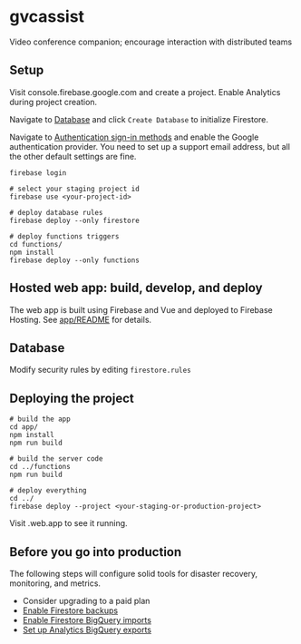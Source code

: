 # gvcassist
Video conference companion; encourage interaction with distributed teams

## Setup

Visit console.firebase.google.com and create a project. Enable Analytics during project creation.

Navigate to [Database](https://console.firebase.google.com/project/_/database) and click `Create Database` to initialize Firestore.

Navigate to [Authentication sign-in methods](https://console.firebase.google.com/project/gvcassistant-staging/authentication/providers) and enable the Google authentication provider. You need to set up a support email address, but all the other default settings are fine.

```
firebase login

# select your staging project id
firebase use <your-project-id>

# deploy database rules
firebase deploy --only firestore

# deploy functions triggers
cd functions/
npm install
firebase deploy --only functions
```

## Hosted web app: build, develop, and deploy

The web app is built using Firebase and Vue and deployed to Firebase Hosting.
See [app/README](app/README.md) for details.

## Database

Modify security rules by editing `firestore.rules`

## Deploying the project

```
# build the app
cd app/
npm install
npm run build

# build the server code
cd ../functions
npm run build

# deploy everything
cd ../
firebase deploy --project <your-staging-or-production-project>
```

Visit <your project id>.web.app to see it running.

## Before you go into production

The following steps will configure solid tools for disaster recovery, monitoring, and metrics.
   * Consider upgrading to a paid plan
   * [Enable Firestore backups](https://firebase.google.com/docs/firestore/manage-data/export-import)
   * [Enable Firestore BigQuery imports](https://cloud.google.com/bigquery/docs/loading-data-cloud-firestore)
   * [Set up Analytics BigQuery exports](https://support.google.com/firebase/answer/6318765?hl=en)
